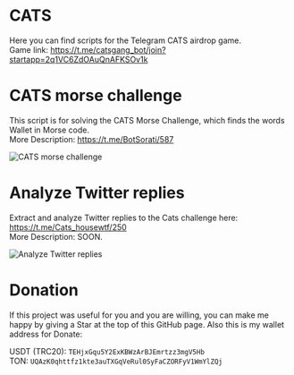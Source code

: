 # CATS
Here you can find scripts for the Telegram CATS airdrop game. \
Game link: https://t.me/catsgang_bot/join?startapp=2q1VC6ZdOAuQnAFKSOv1k

# CATS morse challenge
This script is for solving the CATS Morse Challenge, which finds the words Wallet in Morse code. \
More Description: https://t.me/BotSorati/587

![CATS morse challenge](https://github.com/user-attachments/assets/c4000769-d755-4ba1-b307-976335fdb180)

# Analyze Twitter replies
 Extract and analyze Twitter replies to the Cats challenge here: https://t.me/Cats_housewtf/250 \
More Description: SOON.

![Analyze Twitter replies](https://github.com/user-attachments/assets/f7f54525-7a20-48eb-8cdb-d2dc0c395c3e)

# Donation
If this project was useful for you and you are willing, you can make me happy by giving a Star at the top of this GitHub page. Also this is my wallet address for Donate:

USDT (TRC20): `TEHjxGqu5Y2ExKBWzArBJEmrtzz3mgV5Hb` \
TON: `UQAzK0qhttfz1kte3auTXGqVeRul0SyFaCZORFyV1WmYlZQj`

